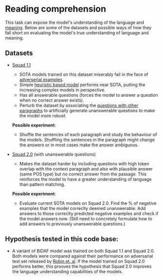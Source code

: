 # Reading comprehension
This task can expose the model's understanding of the language and [meaning](https://plato.stanford.edu/entries/meaning/). Below are some of the datasets and possible ways of how they fall short on evaluating the model's true understanding of language and meaning.


## Datasets
- [Squad 1.1][1]
  * SOTA models trained on this dataset miserably fail in the face of [adverserial examples].
  * Simple [heuristic based model] performs near SOTA, putting the increasing complex models in perspective.
  * Has all answerable questions (forces the model to answer a question when no correct answer exists).
  * Perturb the dataset by associating the [questions with other paragraphs] to artificially generate unanswerable questions to make the model more robust.
  
  **Possible experiment**: 
  * Shuffle the sentences of each paragraph and study the behaviour of the models. Shuffling the sentences in the paragraph might change the answers or in most cases make the answer ambiguous.
- [Squad 2.0][2] (with unanswerable questions)
  * Makes the dataset harder by including questions with high token overlap with the context paragraph and also with plausible answer (same POS type) but no correct answer from the passage. This reinforces the model to have a greater understanding of language than pattern matching.
  
  **Possible experiment**: 
  * Evaluate current SOTA models on Squad 2.0. Find the % of negetive examples that the model correctly deemed unanswerable. Add answers to those correclty predicted negative examples and check if the model answers now. (Still need to concretely formulate how to add answers to previously unanswerable questions.)

## Hypothesis tested in this code base:
* A variant of BiDAF model was trained on both Squad 1.1 and Squad 2.0. Both models were compared against their performance on adversarial test set released by [Robin et. al]. If the model trained on Squad 2.0 performs better, this prooves the hypothesis that Squad 2.0 improves the language understanding capabilities of the models.
 
 [1]: https://arxiv.org/abs/1606.05250
 [2]: https://arxiv.org/abs/1806.03822
 [adverserial examples]: https://arxiv.org/abs/1707.07328
 [Robin et. al]: https://arxiv.org/abs/1707.07328
 [heuristic based model]: https://arxiv.org/abs/1703.04816
 [questions with other paragraphs]: https://arxiv.org/pdf/1710.10723.pdf

